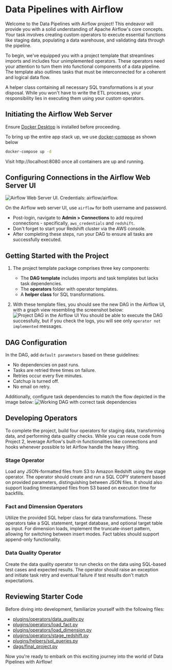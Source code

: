 # Data Pipelines with Airflow

Welcome to the Data Pipelines with Airflow project! This endeavor will provide you with a solid understanding of Apache Airflow's core concepts. Your task involves creating custom operators to execute essential functions like staging data, populating a data warehouse, and validating data through the pipeline.

To begin, we've equipped you with a project template that streamlines imports and includes four unimplemented operators. These operators need your attention to turn them into functional components of a data pipeline. The template also outlines tasks that must be interconnected for a coherent and logical data flow.

A helper class containing all necessary SQL transformations is at your disposal. While you won't have to write the ETL processes, your responsibility lies in executing them using your custom operators.

## Initiating the Airflow Web Server
Ensure [Docker Desktop](https://www.docker.com/products/docker-desktop/) is installed before proceeding.

To bring up the entire app stack up, we use [docker-compose](https://docs.docker.com/engine/reference/commandline/compose_up/) as shown below

```bash
docker-compose up -d
```
Visit http://localhost:8080 once all containers are up and running.

## Configuring Connections in the Airflow Web Server UI
![Airflow Web Server UI. Credentials: `airflow`/`airflow`.](assets/login.png)

On the Airflow web server UI, use `airflow` for both username and password.
* Post-login, navigate to **Admin > Connections** to add required connections - specifically, `aws_credentials` and `redshift`.
* Don't forget to start your Redshift cluster via the AWS console.
* After completing these steps, run your DAG to ensure all tasks are successfully executed.

## Getting Started with the Project
1. The project template package comprises three key components:
   * The **DAG template** includes imports and task templates but lacks task dependencies.
   * The **operators** folder with operator templates.
   * A **helper class** for SQL transformations.

1. With these template files, you should see the new DAG in the Airflow UI, with a graph view resembling the screenshot below:
![Project DAG in the Airflow UI](assets/final_project_dag_graph1.png)
You should be able to execute the DAG successfully, but if you check the logs, you will see only `operator not implemented` messages.

## DAG Configuration
In the DAG, add `default parameters` based on these guidelines:
* No dependencies on past runs.
* Tasks are retried three times on failure.
* Retries occur every five minutes.
* Catchup is turned off.
* No email on retry.

Additionally, configure task dependencies to match the flow depicted in the image below:
![Working DAG with correct task dependencies](assets/final_project_dag_graph2.png)

## Developing Operators
To complete the project, build four operators for staging data, transforming data, and performing data quality checks. While you can reuse code from Project 2, leverage Airflow's built-in functionalities like connections and hooks whenever possible to let Airflow handle the heavy lifting.

### Stage Operator
Load any JSON-formatted files from S3 to Amazon Redshift using the stage operator. The operator should create and run a SQL COPY statement based on provided parameters, distinguishing between JSON files. It should also support loading timestamped files from S3 based on execution time for backfills.

### Fact and Dimension Operators
Utilize the provided SQL helper class for data transformations. These operators take a SQL statement, target database, and optional target table as input. For dimension loads, implement the truncate-insert pattern, allowing for switching between insert modes. Fact tables should support append-only functionality.

### Data Quality Operator
Create the data quality operator to run checks on the data using SQL-based test cases and expected results. The operator should raise an exception and initiate task retry and eventual failure if test results don't match expectations.

## Reviewing Starter Code
Before diving into development, familiarize yourself with the following files:
- [plugins/operators/data_quality.py](plugins/operators/data_quality.py)
- [plugins/operators/load_fact.py](plugins/operators/load_fact.py)
- [plugins/operators/load_dimension.py](plugins/operators/load_dimension.py)
- [plugins/operators/stage_redshift.py](plugins/operators/stage_redshift.py)
- [plugins/helpers/sql_queries.py](plugins/udacity_helpers/sql_queries.py)
- [dags/final_project.py](airflow1/dags/final_project.py)

Now you're ready to embark on this exciting journey into the world of Data Pipelines with Airflow!
